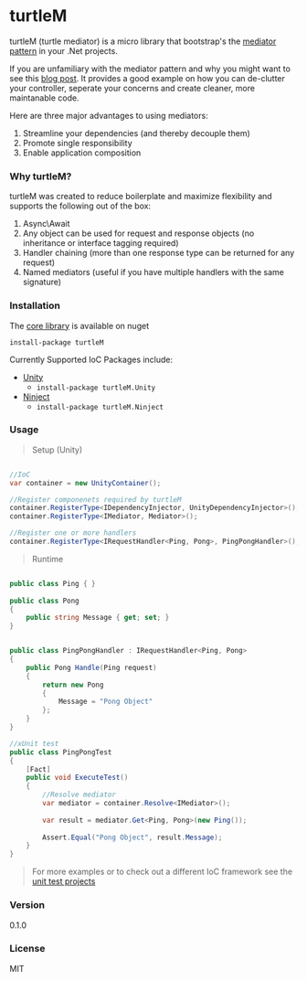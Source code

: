 # turtleM

turtleM (turtle mediator) is a micro library that bootstrap's the [mediator pattern] in your .Net projects.

If you are unfamiliary with the mediator pattern and why you might want to see this [blog post]. 
It provides a good example on how you can de-clutter your controller, seperate your concerns and create cleaner, more maintanable code.

Here are three major advantages to using mediators:

1. Streamline your dependencies (and thereby decouple them)
1. Promote single responsibility 
1. Enable application composition

### Why turtleM?
turtleM was created to reduce boilerplate and maximize flexibility and supports the following out of the box:

1. Async\Await
1. Any object can be used for request and response objects (no inheritance or interface tagging required)
1. Handler chaining (more than one response type can be returned for any request)
1. Named mediators (useful if you have multiple handlers with the same signature)


### Installation
The [core library] is available on nuget 

`install-package turtleM`

Currently Supported IoC Packages include:

- [Unity] 
  * `install-package turtleM.Unity`
- [Ninject] 
  * `install-package turtleM.Ninject`

### Usage


> Setup (Unity)

```csharp

//IoC
var container = new UnityContainer();

//Register componenets required by turtleM
container.RegisterType<IDependencyInjector, UnityDependencyInjector>();
container.RegisterType<IMediator, Mediator>();

//Register one or more handlers
container.RegisterType<IRequestHandler<Ping, Pong>, PingPongHandler>();

```

> Runtime

```csharp

public class Ping { }
 
public class Pong
{
    public string Message { get; set; }
}


public class PingPongHandler : IRequestHandler<Ping, Pong>
{
    public Pong Handle(Ping request)
    {
        return new Pong
        {
            Message = "Pong Object"
        };
    }
}

//xUnit test
public class PingPongTest
{
	[Fact]
	public void ExecuteTest()
	{
		//Resolve mediator
		var mediator = container.Resolve<IMediator>();
		
		var result = mediator.Get<Ping, Pong>(new Ping());
		
		Assert.Equal("Pong Object", result.Message);	
	}
}


```

> For more examples or to check out a different IoC framework see the [unit test projects] 

### Version
0.1.0

### License
MIT

[mediator pattern]:https://en.wikipedia.org/?title=Mediator_pattern
[blog post]:https://lostechies.com/jimmybogard/2013/12/19/put-your-controllers-on-a-diet-posts-and-commands/
[core library]:https://www.nuget.org/packages/turtleM/
[Unity]:https://www.nuget.org/packages/turtleM.Unity/
[Ninject]:https://www.nuget.org/packages/turtleM.Ninject/
[unit test projects]:https://github.com/Jarlotee/turtleM/tree/master/tests

